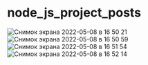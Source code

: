 # node_js_project_posts
![Снимок экрана 2022-05-08 в 16 50 21](https://user-images.githubusercontent.com/82959081/167299830-1a31a0dd-c4b7-42b4-bb77-d8faaaf44cfc.png)
![Снимок экрана 2022-05-08 в 16 50 59](https://user-images.githubusercontent.com/82959081/167299835-740cc3c6-fa69-4b12-8a4f-3b5292636914.png)
![Снимок экрана 2022-05-08 в 16 51 54](https://user-images.githubusercontent.com/82959081/167299836-19d0d50f-84a2-401d-9e18-e48e3b9e1c7b.png)
![Снимок экрана 2022-05-08 в 16 52 14](https://user-images.githubusercontent.com/82959081/167299837-40467d8a-7fd1-4585-a3f0-7e1e4aed8e0f.png)
